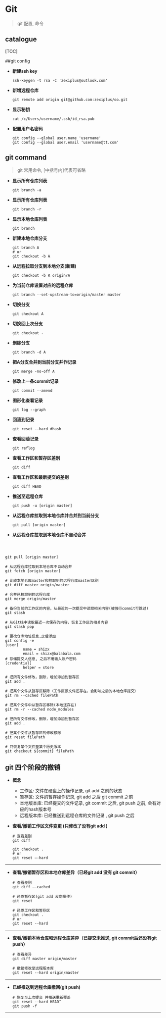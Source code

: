 # Git

> git 配置, 命令



## catalogue

[TOC]

##git config

* **新建ssh key**

  ```shell
  ssh-keygen -t rsa -C 'zexiplus@outlook.com'
  ```

* **新增远程仓库**

  ```shell
  git remote add origin git@github.com:zexiplus/oo.git
  ```

* **显示秘钥**

  ```shell
  cat /c/Users/username/.ssh/id_rsa.pub 
  ```

* **配置用户名密码**

  ```shell
  git config --global user.name 'username'
  git config --global user.email 'username@tt.com'
  ```



## git command

> git 常用命令, [中括号内]代表可省略

* **显示所有仓库列表**

  ```shell
  git branch -a
  ```

* **显示所有仓库列表**

  ```shell
  git branch -r
  ```

* **显示本地仓库列表**

  ```shell
  git branch
  ```

* **新建本地仓库分支**

  ```shell
  git branch A
  # or
  git checkout -b A
  ```

* **从远程拉取分支到本地分支(新建)**

  ```shell
  git checkout -b R origin/A
  ```

* **为当前仓库设置对应的远程仓库**

  ```shell
  git branch --set-upstream-to=origin/master master
  ```

* **切换分支**

  ```shell
  git checkout A
  ```

* **切换回上次分支**

  ```shell
  git checkout -
  ```

* **删除分支**

  ```shell
  git branch -d A
  ```

* **把A分支合并到当前分支并作记录**

  ```shell
  git merge -no-off A
  ```

* **修改上一条commit记录**

  ```shell
  git commit --amend
  ```

* **图形化查看记录**

  ```shell
  git log --graph
  ```

* **回滚到记录**

  ```shell
  git reset --hard #hash
  ```

* **查看回滚记录**

  ```shell
  git reflog
  ```

* **查看工作区和暂存区差别**

  ```shell
  git diff
  ```

* **查看工作区和最新提交的差别**

  ```shell
  git diff HEAD
  ```

* **推送至远程仓库**

  ```shell
  git push -u [origin master]
  ```

* **从远程仓库拉取到本地仓库并合并到当前分支**

  ```shell
  git pull [origin master]
  ```

* **从远程仓库拉取到本地仓库不自动合并**



```shell
                                                                               


git pull [origin master]                      

# 从远程仓库拉取到本地仓库不自动合并
git fetch [origin master]                     

# 比较本地仓库master和拉取到的远程仓库master区别
git diff master origin/master                 

# 合并已拉取到的远程仓库
git merge origin/master                       

# 备份当前的工作区的内容，从最近的一次提交中读取相关内容(被强行commit可跳过)
git stash             

# 从Git栈中读取最近一次保存的内容，恢复工作区的相关内容
git stash pop 	      

# 更改仓库地址信息,之后添加
git config -e         
[user]
        name = shizx	
        email = shizx@balabala.com
# 存储提交人信息, 之后不用输入账户密码
[credential]
		helper = store
		
# 把所有文件修改，删除，增加添加到暂存区
git add . 

# 把某个文件从暂存区移除（工作区该文件还存在，会影响之后的本地仓库提交）
git rm --cached filePath 

# 把某个文件中从暂存区移除(本地还存在)
git rm -r --cached node_modules

# 把所有文件修改，删除，增加添加到暂存区
git add . 

# 把某个文件从暂存区的修改移除
git reset filePath 

# 只恢复某个文件至某个历史版本
git checkout ${commit} filePath 
```



## git 四个阶段的撤销

* **概念**
  * 工作区: 文件在硬盘上的操作记录, git add 之前的状态
  * 暂存区: 文件的暂存操作记录, git add 之后 git commit 之前
  * 本地版本库: 已经提交的文件记录, git commit 之后, git push 之前, 会有对应的hash版本号
  * 远程版本库: 已经推送到远程仓库的文件记录 , git push 之后

* **查看/撤销工作区文件变更  (只修改了没有git add )**

  ```shell
  # 查看差别
  git diff
  
  git checkout . 
  # or
  git reset –-hard
  ```

------

* **查看/撤销暂存区和本地仓库差异（已经git add 没有 git commit）**

  ```shell
  # 查看差别
  git diff –-cached
  
  # 还原暂存区(git add 反向操作)
  git reset
  
  # 还原工作区和暂存区
  git checkout .
  # or
  git reset --hard
  ```

------

* **查看/撤销本地仓库和远程仓库差异（已提交未推送, git commit后还没有git push）**

  ```shell
  # 查看差异
  git diff master origin/master
  
  # 撤销修改至远程版本库
  git reset --hard origin/master
  ```



------

* **已经推送到远程仓库撤回(git push)**

  ```shell
  # 恢复至上次提交 并推送重新覆盖
  git reset --hard HEAD^
  git push -f
  ```

------







